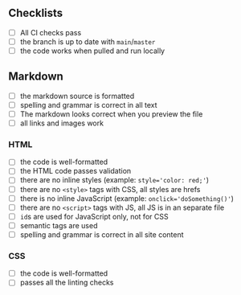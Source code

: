 <!--
  make this PR easy to find:

  - assign and add reviewers
  - add any helpful labels
  - connect it to a milestone (if necessary)
  - link it with an issue (if necessary)
-->

<!-- describe your PR -->

## Checklists

<!-- general checks -->

- [ ] All CI checks pass
- [ ] the branch is up to date with `main`/`master`
- [ ] the code works when pulled and run locally

## Markdown

<!-- markdown-specific checks -->

- [ ] the markdown source is formatted
- [ ] spelling and grammar is correct in all text
- [ ] The markdown looks correct when you preview the file
- [ ] all links and images work

### HTML

- [ ] the code is well-formatted
- [ ] the HTML code passes validation
- [ ] there are no inline styles (example: `style='color: red;'`)
- [ ] there are no `<style>` tags with CSS, all styles are hrefs
- [ ] there is no inline JavaScript (example: `onclick='doSomething()'`)
- [ ] there are no `<script>` tags with JS, all JS is in an separate file
- [ ] `id`s are used for JavaScript only, not for CSS
- [ ] semantic tags are used
- [ ] spelling and grammar is correct in all site content

### CSS

- [ ] the code is well-formatted
- [ ] passes all the linting checks

